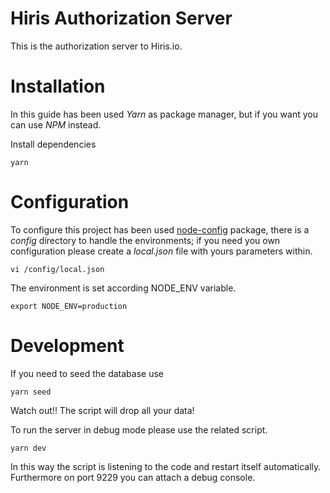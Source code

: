 Hiris Authorization Server
==================

This is the authorization server to Hiris.io.

# Installation
In this guide has been used _Yarn_ as package manager, but if you want you can use _NPM_ instead.

Install dependencies
```
yarn
```

# Configuration
To configure this project has been used [node-config](https://www.npmjs.com/package/config) package, there is a _config_ directory to handle the environments; if you need you own configuration please create a _local.json_ file with yours parameters within.
```
vi /config/local.json
```

The environment is set according NODE_ENV variable.
```
export NODE_ENV=production
```

# Development
If you need to seed the database use
```
yarn seed
```
Watch out!! The script will drop all your data!

To run the server in debug mode please use the related script.
```
yarn dev
```

In this way the script is listening to the code and restart itself automatically. Furthermore on port 9229 you can attach a debug console.
